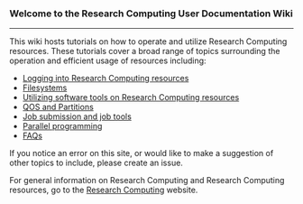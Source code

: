 ### Welcome to the Research Computing User Documentation Wiki

------

This wiki hosts tutorials on how to operate and utilize Research Computing resources. These tutorials cover a broad range of topics surrounding the operation and efficient usage of resources including:  
- [Logging into Research Computing resources](Logging-In)
- [Filesystems](File-systems)
- [Utilizing software tools on Research Computing resources](The-Module-System)
- [QOS and Partitions](QOS-and-partitions)
- [Job submission and job tools](Job-Submissions)
- [Parallel programming](Fundamentals-of-Parallel-Computing)
- [FAQs](FAQs)

If you notice an error on this site, or would like to make a suggestion of other topics to include, please create an issue.

For general information on Research Computing and Research Computing resources, go to the [Research Computing](https://www.colorado.edu/rc) website.

